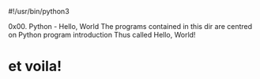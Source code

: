 #!/usr/bin/python3

0x00. Python - Hello, World
The programs contained in this dir are centred on Python program introduction
Thus called Hello, World!

#		et voila!
